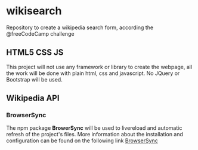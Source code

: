 # wikisearch
Repository to create a wikipedia search form, according the @freeCodeCamp challenge

## HTML5 CSS JS
This project will not use any framework or library to create the webpage, all the work will be done with plain html, css and javascript. No JQuery or Bootstrap will be used.

## Wikipedia API

### BrowserSync
The npm package **BrowerSync** will be used to livereload and automatic refresh of the project's files. More information about the installation and configuration can be found on the following link [BrowserSync](https://browsersync.io/)

